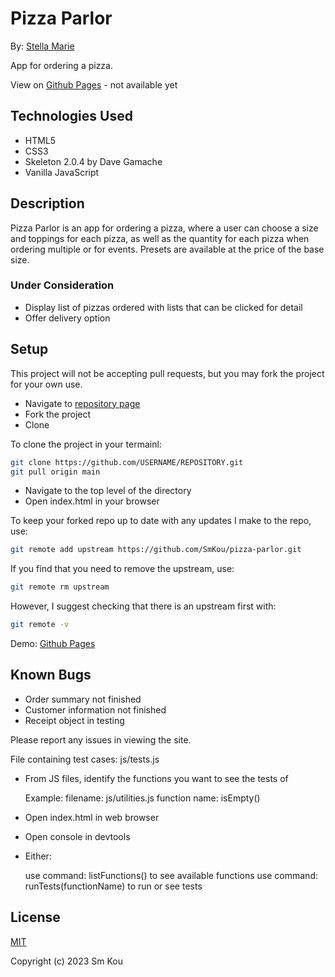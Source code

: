 # Pizza Parlor

By: [Stella Marie](http://smkou.com)

App for ordering a pizza.

View on [Github Pages](https://smkou.github.io/) - not available yet

## Technologies Used

- HTML5
- CSS3
- Skeleton 2.0.4 by Dave Gamache
- Vanilla JavaScript

## Description

Pizza Parlor is an app for ordering a pizza, where a user can choose a size and toppings for each pizza, as well as the quantity for each pizza when ordering multiple or for events. Presets are available at the price of the base size.

### Under Consideration

- Display list of pizzas ordered with lists that can be clicked for detail
- Offer delivery option

## Setup

This project will not be accepting pull requests, but you may fork the project for your own use.

- Navigate to [repository page](https://github.com/SmKou/pizza-parlor)
- Fork the project
- Clone 

To clone the project in your termainl:

```bash
git clone https://github.com/USERNAME/REPOSITORY.git
git pull origin main
```

- Navigate to the top level of the directory
- Open index.html in your browser

To keep your forked repo up to date with any updates I make to the repo, use: 

```bash
git remote add upstream https://github.com/SmKou/pizza-parlor.git
```

If you find that you need to remove the upstream, use:

```bash
git remote rm upstream
```

However, I suggest checking that there is an upstream first with:

```bash
git remote -v
```

Demo: [Github Pages](https://smkou.github.io/pizza-parlor/)

## Known Bugs

- Order summary not finished
- Customer information not finished
- Receipt object in testing

Please report any issues in viewing the site.

File containing test cases: js/tests.js
- From JS files, identify the functions you want to see the tests of

    Example:
    filename: js/utilities.js
    function name: isEmpty()

- Open index.html in web browser
- Open console in devtools
- Either: 

    use command: listFunctions() to see available functions
    use command: runTests(functionName) to run or see tests

## License

[MIT](https://choosealicense.com/licenses/mit/)

Copyright (c) 2023 Sm Kou